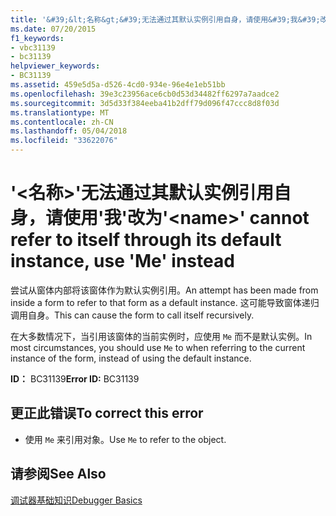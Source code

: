 ```yaml
---
title: '&#39;&lt;名称&gt;&#39;无法通过其默认实例引用自身，请使用&#39;我&#39;改为'
ms.date: 07/20/2015
f1_keywords:
- vbc31139
- bc31139
helpviewer_keywords:
- BC31139
ms.assetid: 459e5d5a-d526-4cd0-934e-96e4e1eb51bb
ms.openlocfilehash: 39e3c23956ace6cb0d53d34482ff6297a7aadce2
ms.sourcegitcommit: 3d5d33f384eeba41b2dff79d096f47ccc8d8f03d
ms.translationtype: MT
ms.contentlocale: zh-CN
ms.lasthandoff: 05/04/2018
ms.locfileid: "33622076"
---
```

# <a name="39ltnamegt39-cannot-refer-to-itself-through-its-default-instance-use-39me39-instead"></a><span data-ttu-id="c40b9-102">&#39;&lt;名称&gt;&#39;无法通过其默认实例引用自身，请使用&#39;我&#39;改为</span><span class="sxs-lookup"><span data-stu-id="c40b9-102">&#39;&lt;name&gt;&#39; cannot refer to itself through its default instance, use &#39;Me&#39; instead</span></span>
<span data-ttu-id="c40b9-103">尝试从窗体内部将该窗体作为默认实例引用。</span><span class="sxs-lookup"><span data-stu-id="c40b9-103">An attempt has been made from inside a form to refer to that form as a default instance.</span></span> <span data-ttu-id="c40b9-104">这可能导致窗体递归调用自身。</span><span class="sxs-lookup"><span data-stu-id="c40b9-104">This can cause the form to call itself recursively.</span></span>  
  
 <span data-ttu-id="c40b9-105">在大多数情况下，当引用该窗体的当前实例时，应使用 `Me` 而不是默认实例。</span><span class="sxs-lookup"><span data-stu-id="c40b9-105">In most circumstances, you should use `Me` to when referring to the current instance of the form, instead of using the default instance.</span></span>  
  
 <span data-ttu-id="c40b9-106">**ID：** BC31139</span><span class="sxs-lookup"><span data-stu-id="c40b9-106">**Error ID:** BC31139</span></span>  
  
## <a name="to-correct-this-error"></a><span data-ttu-id="c40b9-107">更正此错误</span><span class="sxs-lookup"><span data-stu-id="c40b9-107">To correct this error</span></span>  
  
-   <span data-ttu-id="c40b9-108">使用 `Me` 来引用对象。</span><span class="sxs-lookup"><span data-stu-id="c40b9-108">Use `Me` to refer to the object.</span></span>  
  
## <a name="see-also"></a><span data-ttu-id="c40b9-109">请参阅</span><span class="sxs-lookup"><span data-stu-id="c40b9-109">See Also</span></span>  
 [<span data-ttu-id="c40b9-110">调试器基础知识</span><span class="sxs-lookup"><span data-stu-id="c40b9-110">Debugger Basics</span></span>](/visualstudio/debugger/debugger-basics)
